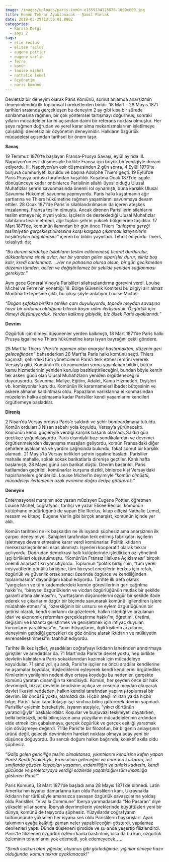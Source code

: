 ```yaml
---
image: /images/uploads/paris-komün-e1559134125876-1000x600.jpg
title: Komün Tekrar Ayaklanacak - Şamil Parlak
date: 2019-05-29T12:50:01.000Z
categories:
  - Karala Dergi
  - sayı 2
tags:
  - elie reclus
  - elisee reclus
  - eugene pottier
  - eugene varlin
  - ferre
  - komün
  - louise michel
  - nathalie lemel
  - özyönetim
  - paris komünü
---
```



Devletsiz bir deneyim olarak Paris Komünü, somut anlamda anarşizmin deneyimlendiği ilk toplumsal hareketlerden biridir. 18 Mart - 28 Mayıs 1871 tarihleri arasında gerçekleşen bu deneyim 2 ay gibi kısa bir sürede sonlanmasına rağmen, bir çok yöntemsel tartışmayı doğurmuş, sonraki yılların mücadeleler tarihi açısından daimi bir referans noktası olmuştur. Her şeye rağmen doğrudan ve yerel karar alma mekanizmalarının işletilmeye çalışıldığı devletsiz bir özyönetim deneyimidir. Halkların özgürlük mücadelesi açısından tarihsel bir önem taşır.  

**Savaş**

19 Temmuz 1870’te başlayan Fransa-Prusya Savaşı, eylül ayında III. Napolyon’un esir düşmesiyle birlikte Fransa için büyük bir yenilgiyle devam ediyordu. III. Napolyon’un esir düşmesinden 2 gün sonra, 4 Eylül 1970’te burjuva cumhuriyeti kuruldu ve başına Adolphe Thiers geçti. 19 Eylül’de Paris Prusya ordusu tarafından kuşatıldı. Kuşatma Ocak 1871’de işgale dönüşünceye kadar onbinlerce Parislinin silahlı üyesi olduğu Ulusal Muhafızlar şehrin savunmasında önemli rol oynamıştı, buna karşılık Ulusal Savunma Hükümeti savunma yapmıyordu. Paris halkı kuşatmanın ağır şartlarına ve Thiers hükümetine rağmen yaşamlarını savunmaya devam ettiler. 28 Ocak 1871’de Paris’in silahlandırılmasını da içeren ateşkes imzalanmış, Fransa teslim olmuştu. Ancak direnen Parislilerin silahlarını teslim etmeye hiç niyeti yoktu. İşçilerin de desteklediği Ulusal Muhafızlar silahlarını teslim etmedi, ağır topları şehrin yüksek bölgelerine taşıdılar. 17 Mart 1871’de, komünün ilanından bir gün önce Thiers _“anlaşma gereği teslimiyetin gerçekleştirilmesine karşı kargaşa çıkarmak isteyenlerin beşikteyken boğulmasını”_ içeren bir bildiri yayınladı. Tehdit ediyordu Thiers, telaşlıydı da;

_“Bu durum sürdükçe (silahların teslim edilmemesi) ticaret durdurulur, dükkanlarınız sinek avlar, her bir yandan gelen siparişler durur, eliniz boş kalır, kredi canlanmaz. …Her ne pahasına olursa olsun, bir gün gecikmeden düzenin tümden, acilen ve değiştirilemez bir şekilde yeniden sağlanması gerekiyor.”_

Aynı gece General Vinoy’a Parislileri silahsızlandırma görevini verdi. Louise Michel ve Ferre’nin yönettiği 18. Bölge Güvenlik Komitesi bu bilgiyi alır almaz Montmarte tepesine çıktı, bu çıkışı şöyle anlatıyor Louise Michel:

_“Doğan şafakla birlikte tehlike çanı duyuluyordu, tepede meydan savaşına hazır bir ordunun olduğunu bilerek koşar adım ilerliyorduk. Özgürlük için ölmeyi düşünüyorduk. Yerden kalkmış gibiydik, biz ölsek Paris ayaklanırdı.”_

**Devrim**

Özgürlük için ölmeyi düşünenler yerden kalkmıştı, 18 Mart 1871’de Paris halkı Prusya işgaline ve Thiers hükümetine karşı isyan bayrağını çekti göndere.

25 Mart’ta Thiers _“Paris’e egemen olan anarşiyi bastırmaktan, düzenin geri geleceğinden”_ bahsederken 26 Mart’ta Paris halkı komünü seçti. Thiers kaçmıştı, şehirdeki tüm yöneticilerin Paris’i terk etmesi emrini vererek Versay’a gitti. Komünün ilk oturumundan sonra yayınlanan bildiri, bütün kamu hizmetlerinin yeniden kurulup basitleştirileceğini, bundan böyle kentin tek askeri gücü olan Ulusal Muhafızların yeniden örgütleneceğini duyuruyordu. Savunma, Maliye, Eğitim, Adalet, Kamu Hizmetleri, Dışişleri vb. komisyonlar kuruldu. Komünün ilk kararnameleri ibadet bütçesinin ve askere almanın kaldırılması oldu. Papazların varlıklarına el konmasından müzelerin halka açılmasına kadar Parisliler kendi yaşamlarını kendileri örgütlemeye başladılar. 

**Direniş**

2 Nisan’da Versay ordusu Paris’e saldırdı ve şehir bombardımana tutuldu. Komün orduları 3 Nisan sabahı yola koyuldu, Versay’a yürünecekti. Komünün kendi güçleriyle verdiği karşılık başarılı olamadı. Saldırı gün geçtikçe yoğunlaşıyordu. Paris dışındaki bazı sendikalardan ve devrimci örgütlenmelerden dayanışma mesajları geliyordu, komün Fransa’daki diğer şehirlere ayaklanma ve yardım çağrısında bulundu, fakat somut bir karşılık alamadı. 21 Mayıs’ta Versay birlikleri şehrin işgaline başladı. Parisliler mahalle mahalle, sokak sokak barikatlarla direnişe geçtiler. Kanlı hafta başlamıştı, 28 Mayıs günü son barikat düştü. Devrim bastırıldı, Paris katliamdan geçirildi, komünarlar kurşuna dizildi, binlerce kişi Versay’daki hapishanelere gönderildi. Louise Michel’in deyimiyle “_komün ölmüştü, mücadeleyi ilerlemenin uzak evrimine doğru ileriye götürerek._”

**Deneyim**

Enternasyonal marşının söz yazarı müzisyen Eugene Pottier, öğretmen Louise Michel, coğrafyacı, tarihçi ve yazar Elisee Reclus, komünün kütüphane müdürlüğünü de yapan Elie Reclus, kitap ciltçisi Nathalie Lemel, ressam ve kitapçı Eugene Varlin gibi birçok anarşist, komünün içinde yer aldı.

Komün tarihteki ne ilk başkaldırı ne ilk isyandı şüphesiz ama anarşizmin ilk çarpıcı deneyimiydi. Sahipleri tarafından terk edilmiş fabrikaları işçilerin işletmeye devam etmesine karar verdi komünarlar. Politik iktidarın merkezsizleştirilmesi esas alınmıştı. İşyerleri kooperatif olarak tekrar açılıyordu. Doğrudan demokrasi halk kulüplerinde işletilirken öz-yönetimli işçi birlikleri oluşturulmuştu. “Komün’ün Fransız Halkına Açıklaması” birçok önemli anarşist fikri yansıtıyordu. Toplumun “politik birliği”nin, “tüm yerel inisiyatiflerin gönüllü birliğine, tüm bireysel enerjilerin herkes için refah, özgürlük ve güvenlik ortak amacı üzerinde özgürce ve kendiliğinden toplanmasına” dayandığını kabul ediyordu. Tarihte ilk defa olarak “yargıçların ve tüm kademelerdeki komün görevlilerinin geri çağrılma hakkı”nı, “bireysel özgürlüklerin ve vicdan özgürlüğünün mutlak bir şekilde garanti altına alınması”nı, “yurttaşların düşüncelerini özgür bir şekilde ifade ederek ve çıkarlarını özgür bir biçimde savunarak komünü ilgilendiren işlere müdahale etmesi”ni, “özerkliğinin bir unsuru ve eylem özgürlüğünün bir getirisi olarak, kendi sınırlarını da gözeterek, halkın istediği ve arzulanan idari ve ekonomik reformları gerçekleştirme hakkı”nı, öğretimi, üretimi, değişimi ve kazancı geliştirmek ve genişletmek için ihtiyaç duyulan kurumların yaratılması”nı, “anın ihtiyaçlarını, ilgili kişilerin arzularını, deneyimin getirdiği gerçekleri de göz önüne alarak iktidarın ve mülkiyetin evrenselleştirilmesi”ni taahhüt ediyordu. 

Tarihte ilk kez işçiler, yaşadıkları coğrafyayı iktidarın lanetinden arındırmaya giriştiler ve arındırdılar da. 71 Mart’ında Paris’te devlet yoktu, hep birlikte devletin kalıntılarını Paris sokaklarından kazımak için mücadeleye koyuldular. 71 şimdiydi, şu andı, Paris’te işçiler ne öncü aradılar kendilerine ne aşamalar koydular, düşlediklerini eyleyerek kendi kendilerini örgütlediler. Kimilerinin yenilginin nedeni diye ortaya koyduğu bu nedenler, gerçekte komünü yaratan dinamiğin ta kendisiydi. Komün, her şeyden önce bir halk devrimiydi, bizzat devletin kendisine açıkça ve cesurca meydan okuyarak devlet ilkesini reddeden, halkın kendisi tarafından yapılmış toplumsal bir devrim. Bir öncüsü yoktu, olamazdı da. Hiçbir ateşli militan ya da hiçbir bilge, Paris’i kapı kapı dolaşıp işçi sınıfına bilinç götürerek devrim yapmadı. Parisliler eylemin bereketiyle, isyanın ateşiyle, “yıkıcı dürtünün yaratıcılığıyla” başkaldırdılar. Koşullar ve burjuvazi teslimiyeti dayatırken, belki belirsizdi, belki bilinçsizce ama yüzyılların mücadelelerinin ardından elde etmek için çabalamaya, gerçek özgürlük ve gerçek eşitliği yaratmak için dövüşmeye değerdi. 71’de Paris’te bir filozofun, bir bilgenin anlayışının ürünü değil, gelecek devrimlerin hareket noktası olmaya aday yeni bir düşünce doğuyordu. Bu sancılı doğum halkın bağrında, kolektif akılla oldu şüphesiz.

_“Galip gelen gericiliğe teslim olmaktansa, yıkıntılarını kendisine kefen yapan Paris! Kendi felaketiyle, Fransa’nın geleceğini ve onurunu kurtaran, üst sınıflarda gözden kaybolan yaşamın, erdemliliğin ve ahlaki kudretin, kendi gücünde ve proletaryaya verdiği sözlerde yaşatıldığını tüm insanlığa gösteren Paris!”_

Paris Komünü, 18 Mart 1871’de başladı ama 28 Mayıs 1871’de bitmedi. Latin Amerika’nın isyancı damarlarına kan oldu Parislilerin kanı, Ukrayna’da iktidarın her türlüsüyle amansızca savaşan özgürlük savaşçılarına yoldaş oldu Parisliler. “Viva la Commune” İberya yarımadasında “No Pasaran” diye yükseldi yıllar sonra. İberyalı devrimcilerin yüreklerinde büyüttükleri yeni bir dünya, komünü de taşıyordu şüphesiz. Yüzyıllardır coğrafyanın bütünününde yükselen her isyana ses oldu Parislilerin haykırışları. Ayak takımının ayağa kalktığı zaman neler yapabileceğini gösterdi, yapılamaz denilenleri yaptı. Dünde düşleneni şimdide ve şu anda yeşertip filizlendirdi. Paris’te filizlenen özgürlük özlemi kanla bastırılmış olsa da bu kan, özgürlük özleminin tohumlarını yok edemedi, yok edemeyecek._ _

_“Şimdi suskun olan yığınlar, okyanus gibi gürlediğinde, yığınlar ölmeye hazır olduğunda, komün tekrar ayaklanacak!”_
